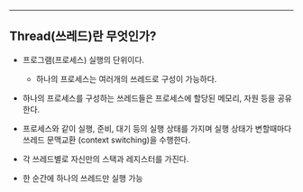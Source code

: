 ------

## Thread(쓰레드)란 무엇인가?

- 프로그램(프로세스) 실행의 단위이다.
  - 하나의 프로세스는 여러개의 쓰레드로 구성이 가능하다.
- 하나의 프로세스를 구성하는 쓰레드들은 프로세스에 할당된 메모리, 자원 등을 공유한다.
- 프로세스와 같이 실행, 준비, 대기 등의 실행 상태를 가지며 실행 상태가 변할때마다 쓰레드 문맥교환 (context switching)을 수행한다.
- 각 쓰레드별로 자신만의 스택과 레지스터를 가진다.



- 한 순간에 하나의 쓰레드만 실행 가능